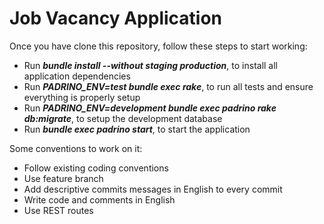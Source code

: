 Job Vacancy Application
=======================

Once you have clone this repository, follow these steps to start working:

* Run **_bundle install --without staging production_**, to install all application dependencies
* Run **_PADRINO_ENV=test bundle exec rake_**, to run all tests and ensure everything is properly setup
* Run **_PADRINO_ENV=development bundle exec padrino rake db:migrate_**, to setup the development database
* Run **_bundle exec padrino start_**, to start the application


Some conventions to work on it:

* Follow existing coding conventions
* Use feature branch
* Add descriptive commits messages in English to every commit
* Write code and comments in English
* Use REST routes